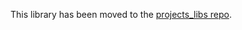 <!--
     Copyright 2020, Data61, CSIRO (ABN 41 687 119 230)

     SPDX-License-Identifier: BSD-2-Clause
-->

This library has been moved to the [projects_libs repo](https://github.com/SEL4PROJ/projects_libs.git).
